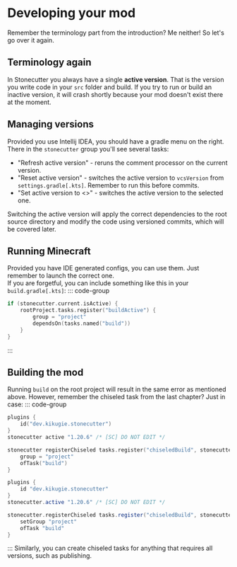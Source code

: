 # Developing your mod
Remember the terminology part from the introduction? Me neither! So let's go over it again.

## Terminology again
In Stonecutter you always have a single **active version**.
That is the version you write code in your `src` folder and build.
If you try to run or build an inactive version, it will crash shortly because your mod doesn't exist there at the moment.

## Managing versions
Provided you use Intellij IDEA, you should have a gradle menu on the right.
There in the `stonecutter` group you'll see several tasks:
- "Refresh active version" - reruns the comment processor on the current version.
- "Reset active version" - switches the active version to `vcsVersion` from `settings.gradle[.kts]`. Remember to run this before commits.
- "Set active version to <>" - switches the active version to the selected one.

Switching the active version will apply the correct dependencies to the root source directory 
and modify the code using versioned commits, which will be covered later.

## Running Minecraft
Provided you have IDE generated configs, you can use them. Just remember to launch the correct one.  
If you are forgetful, you can include something like this in your `build.gradle[.kts]`:
::: code-group
```kts [build.gradle.kts]
if (stonecutter.current.isActive) {
    rootProject.tasks.register("buildActive") {
        group = "project"
        dependsOn(tasks.named("build"))
    }
}
```
:::

## Building the mod
Running `build` on the root project will result in the same error as mentioned above.
However, remember the chiseled task from the last chapter? Just in case:
::: code-group
```kts [stonecutter.gradle.kts]
plugins {
    id("dev.kikugie.stonecutter")
}
stonecutter active "1.20.6" /* [SC] DO NOT EDIT */

stonecutter registerChiseled tasks.register("chiseledBuild", stonecutter.chiseled) { // [!code focus:4]
    group = "project"
    ofTask("build")
}
```
```groovy [stonecutter.gradle]
plugins {
    id "dev.kikugie.stonecutter"
}
stonecutter.active "1.20.6" /* [SC] DO NOT EDIT */

stonecutter.registerChiseled tasks.register("chiseledBuild", stonecutter.chiseled) { // [!code focus:4]
    setGroup "project"
    ofTask "build"
}
```
:::
Similarly, you can create chiseled tasks for anything that requires all versions, such as publishing.